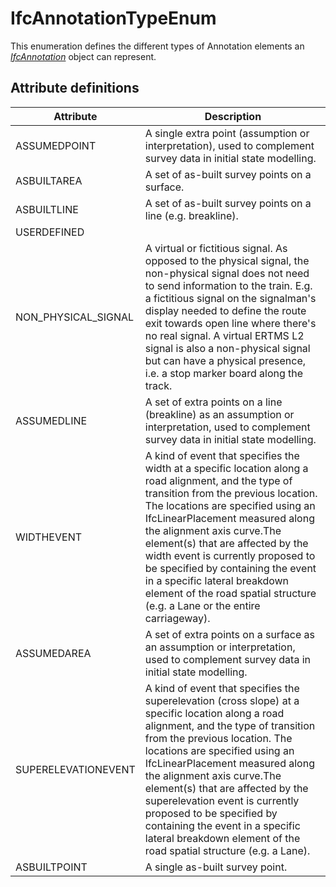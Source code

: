 IfcAnnotationTypeEnum
=====================
This enumeration defines the different types of Annotation elements an
[_IfcAnnotation_]($element://{5D8570E1-2FEB-40e9-B7EC-4F6448CCA97A}) object
can represent.


Attribute definitions
---------------------
| Attribute           | Description                                                                                                                                                                                                                                                                                                                                                                                                                                                                           |
|---------------------|---------------------------------------------------------------------------------------------------------------------------------------------------------------------------------------------------------------------------------------------------------------------------------------------------------------------------------------------------------------------------------------------------------------------------------------------------------------------------------------|
| ASSUMEDPOINT        | A single extra point (assumption or interpretation), used to complement survey data in initial state modelling.                                                                                                                                                                                                                                                                                                                                                                       |
| ASBUILTAREA         | A set of as-built survey points on a surface.                                                                                                                                                                                                                                                                                                                                                                                                                                         |
| ASBUILTLINE         | A set of as-built survey points on a line (e.g. breakline).                                                                                                                                                                                                                                                                                                                                                                                                                           |
| USERDEFINED         |                                                                                                                                                                                                                                                                                                                                                                                                                                                                                       |
| NON_PHYSICAL_SIGNAL | A virtual or fictitious signal. As opposed to the physical signal, the non-physical signal does not need to send information to the train. E.g. a fictitious signal on the signalman's display needed to define the route exit towards open line where there's no real signal. A virtual ERTMS L2 signal is also a non-physical signal but can have a physical presence, i.e. a stop marker board along the track.                                                                    |
| ASSUMEDLINE         | A set of extra points on a line (breakline) as an assumption or interpretation, used to complement survey data in initial state modelling.                                                                                                                                                                                                                                                                                                                                            |
| WIDTHEVENT          | A kind of event that specifies the width at a specific location along a road alignment, and the type of transition from the previous location. The locations are specified using an IfcLinearPlacement measured along the alignment axis curve.The element(s) that are affected by the width event is currently proposed to be specified by containing the event in a specific lateral breakdown element of the road spatial structure (e.g. a Lane or the entire carriageway).       |
| ASSUMEDAREA         | A set of extra points on a surface as an assumption or interpretation, used to complement survey data in initial state modelling.                                                                                                                                                                                                                                                                                                                                                     |
| SUPERELEVATIONEVENT | A kind of event that specifies the superelevation (cross slope) at a specific location along a road alignment, and the type of transition from the previous location. The locations are specified using an IfcLinearPlacement measured along the alignment axis curve.The element(s) that are affected by the superelevation event is currently proposed to be specified by containing the event in a specific lateral breakdown element of the road spatial structure (e.g. a Lane). |
| ASBUILTPOINT        | A single as-built survey point.                                                                                                                                                                                                                                                                                                                                                                                                                                                       |

